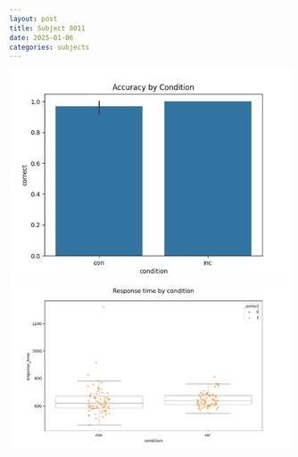 ```yaml
---
layout: post
title: Subject 8011
date: 2025-01-06
categories: subjects
---
```


![](data/8011/run-26/8011_NF_acc.png)
![](data/8011/run-26/8011_NF_rt.png)
